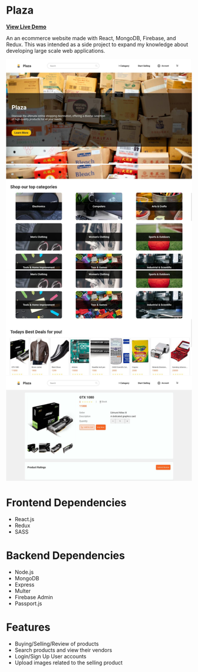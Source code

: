 # Plaza
**[View Live Demo](https://plaza-g5bz.onrender.com)**

An an ecommerce website made with React, MongoDB, Firebase, and Redux. This was intended as a side project to expand my knowledge about developing large scale web applications.

![demo-1](assets/images/demo-1.jpg)
![demo-2](assets/images/demo-2.jpg)
![demo-3](assets/images/demo-3.jpg)
![demo-4](assets/images/demo-4.jpg)

# Frontend Dependencies
- React.js
- Redux
- SASS

# Backend Dependencies
- Node.js
- MongoDB
- Express
- Multer
- Firebase Admin
- Passport.js

# Features
- Buying/Selling/Review of products
- Search products and view their vendors
- Login/Sign Up User accounts
- Upload images related to the selling product
